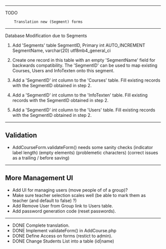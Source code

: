 ----
TODO

        Translation new (Segment) forms

----

Database Modification due to Segments

1) Add 'Segments' table
    SegmentID, Primary int AUTO_INCREMENT
    SegmentName, varchar(20) utf8mb4_general_ci

2) Create one record in this table with an empty 'SegmentName' field for backwards compatibility.
   The 'SegmentID' can be used to map existing Courses, Users and InfoTexten onto this segment.

3) Add a 'SegmentID' int column to the 'Courses' table.
    Fill existing records with the SegmentID obtained in step 2.
4) Add a 'SegmentID' int column to the 'InfoTexten' table.
    Fill existing records with the SegmentID obtained in step 2.
5) Add a 'SegmentID' int column to the 'Users' table.
    Fill existing records with the SegmentID obtained in step 2.

----
Validation
----

* AddCourseForm.validateForm() needs some sanity checks
    (indicator label length)
    (empty elements)
    (problemetic characters)
    (correct issues as a trailing / before saving)

----
More Management UI
----

* Add UI for managing users (move people of of a group)?
* Make sure teacher selection scales well (be able to mark them as teacher (and default to false) ?)
* Add Remove User from Group link to Users table.
* Add password generation code (reset passwords).

----
* DONE Complete translation.
* DONE Implement validateForm() in AddCourse.php
* DONE Define Access on forms (restict to admin).
* DONE Change Students List into a table (id|name)
